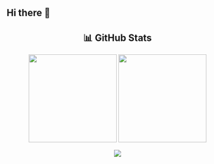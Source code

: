 ## Hi there 👋

<h2 align="center">📊 GitHub Stats</h2>

<p align="center">
  <img src="https://github-readme-stats.vercel.app/api?username=ferristhiel&theme=tokyonight&hide_border=false&include_all_commits=true&count_private=true" height="200px"/>
  <img src="https://nirzak-streak-stats.vercel.app/?user=ferristhiel&theme=tokyonight&hide_border=false" height="200px"/>
</p>

<p align="center">
  <img src="https://github-readme-stats.vercel.app/api/top-langs/?username=ferristhiel&theme=tokyonight&hide_border=false&include_all_commits=true&count_private=true&layout=compact"/>
</p>
